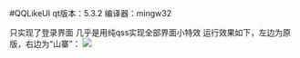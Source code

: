 #QQLikeUI
qt版本：5.3.2 编译器：mingw32

只实现了登录界面
几乎是用纯qss实现全部界面小特效
运行效果如下，左边为原版，右边为“山寨”：
![](http://git.oschina.net/kyyblabla/QQLikeUI/raw/master/%E8%BF%90%E8%A1%8C%E5%AF%B9%E6%AF%94.jpg)
